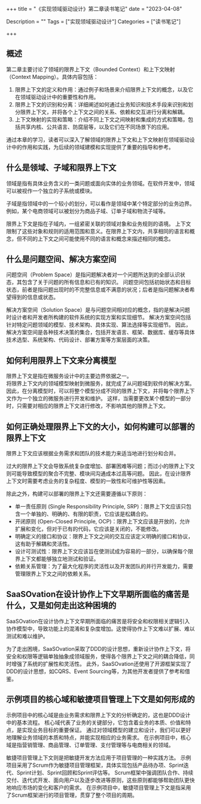 +++
title = "《实现领域驱动设计》第二章读书笔记"
date = "2023-04-08"

Description = ""
Tags = ["实现领域驱动设计"]
Categories = ["读书笔记"]

+++
## 概述
第二章主要讨论了领域的限界上下文（Bounded Context）和上下文映射（Context Mapping）。具体内容包括：

1. 限界上下文的定义和作用：通过例子和场景来介绍限界上下文的概念，以及它在领域驱动设计中的重要性和作用。
2. 限界上下文的识别和分离：详细阐述如何通过业务知识和技术手段来识别和划分限界上下文，并将各个上下文之间的关系、依赖和交互进行分离和解耦。
3. 上下文映射的实现和策略：介绍不同上下文之间映射和集成的方式和策略，包括共享内核、公共语言、防腐层等，以及它们在不同场景下的应用。

通过本章的学习，读者可以深入了解领域的限界上下文和上下文映射在领域驱动设计中的作用和实践，为后续的领域建模和实现提供了重要的指导和参考。

## 什么是领域、子域和限界上下文

领域是指有具体业务含义的一类问题或面向实体的业务领域。在软件开发中，领域可以被视作一个独立的子系统或模块。

子域是指领域中的一个较小的划分，可以看作是领域中某个特定部分的业务边界。例如，某个电商领域可以被划分为商品子域、订单子域和物流子域等。

限界上下文是指在子域内，一组紧密关联的领域对象和业务规则的语境。
上下文限制了这些对象和规则的适用范围和意义。在限界上下文内，共享相同的语言和概念，但不同的上下文之间可能使用不同的语言和概念来描述相同的概念。
## 什么是问题空间、解决方案空间
问题空间（Problem Space）是指问题解决者对一个问题所达到的全部认识状态，其包含了关于问题的所有信息和已有的知识。
问题空间包括初始状态和目标状态，前者是指问题出现时的不完整信息或不满意的状况；后者是指问题解决者希望得到的信息或状态。

解决方案空间（Solution Space）是与问题空间相对应的概念，指的是解决问题时设计者和开发者所构建的软件系统的实现方案和实现细节。
解决方案空间包括针对特定问题领域的模型、技术架构、具体实现、算法选择等实现细节。
因此，解决方案空间是各种技术决策的集合，包括开发语言、框架、数据库、缓存等具体技术选型、系统架构、代码设计、部署方案等方案层面的决策。
## 如何利用限界上下文来分离模型
限界上下文是指在微服务设计中的主要边界依据之一。  
将限界上下文内的领域模型映射到微服务，就完成了从问题域到软件的解决方案。
因此，在分离模型时，可以将整个模型分成不同的限界上下文，并将每个限界上下文作为一个独立的微服务进行开发和维护。
这样，当需要更改某个模型的一部分时，只需要对相应的限界上下文进行修改，不影响其他的限界上下文。
## 如何正确处理限界上下文的大小，如何构建可以部署的限界上下文
限界上下文应该根据业务需求和团队的技术能力来适当地进行划分和合并。

过大的限界上下文会导致系统复杂度增加、部署困难等问题；而过小的限界上下文则可能导致模型的聚合不完整、模块间沟通成本过高等问题。
因此，在设计限界上下文时需要考虑业务的复杂程度、模型的一致性和可维护性等因素。

除此之外，构建可以部署的限界上下文还需要遵循以下原则：

- 单一责任原则 (Single Responsibility Principle, SRP)：限界上下文应该只包含一个单独的、明确的、有限的职责，它应该是松耦合的。
- 开闭原则 (Open-Closed Principle, OCP)：限界上下文应该是开放的，允许扩展和变化，但对于已有的代码，它应该是关闭的，不能修改。
- 明确定义的接口和协议：限界上下文之间的交互应该定义明确的接口和协议，这有助于解耦和灵活性。
- 设计可测试性：限界上下文应该旨在使测试成为容易的一部分，以确保每个限界上下文都能够独立地测试和验证。
- 依赖关系管理：为了最大化程序的灵活性以及开发团队的并行开发能力，需要管理限界上下文之间的依赖关系。
## SaaSOvation在设计协作上下文早期所面临的痛苦是什么，又是如何走出这种困境的

SaaSOvation在设计协作上下文早期所面临的痛苦是将安全和权限相关逻辑引入协作模型中，导致功能上的混淆和复杂度增加。这使得协作上下文难以扩展、难以测试和难以维护。

为了走出困境，SaaSOvation采取了DDD的设计思想，重新设计协作上下文，将安全和权限等逻辑单独抽象成领域服务，使得各个限界上下文之间的耦合降低，同时增强了系统的扩展性和灵活性。
此外，SaaSOvation还使用了开源框架实现了DDD的设计思想，如CQRS、Event Sourcing等，为其他开发者提供了参考和借鉴。
## 示例项目的核心域和敏捷项目管理上下文是如何形成的

示例项目中的核心域是由业务需求和限界上下文的分析确定的，这也是DDD设计中的基本流程。
核心域代表了业务的关键部分，它包含着业务的本质、价值和特点，是实现业务目标的重要保证。
通过对领域模型的建立和设计，我们可以更好地理解业务领域的本质和特点，并能实现相应的业务需求。
在示例项目中，核心域是指营销管理、商品管理、订单管理、支付管理等与电商相关的领域。

敏捷项目管理上下文则是把敏捷开发方法应用于项目管理的一种实践方法。
示例项目采用了Scrum作为敏捷项目管理框架，具体实现包括产品待办项、Sprint迭代、Sprint计划、Sprint回顾和Sprint评估等。
Scrum框架中强调团队合作、持续交付、迭代式开发、面向用户以及逐步改进等原则，这些原则都能够帮助团队更快地响应市场的变化和客户的需求。
在示例项目中，敏捷项目管理上下文是指采用了Scrum框架进行的项目管理，贯穿了整个项目的周期。
